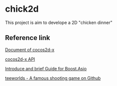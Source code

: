 # chick2d
This project is aim to develope a 2D "chicken dinner"

## Reference link

[Document of cocos2d-x](http://docs.cocos.com/cocos2d-x/manual/zh/)

[cocos2d-x API](http://www.cocos2d-x.org/docs/api-ref/cplusplus/v3x/)

[Introduce and brief Guide for Boost.Asio](https://mmoaay.gitbooks.io/boost-asio-cpp-network-programming-chinese/content/Chapter1.html)

[teeworlds - A famous shooting game on Github](https://github.com/teeworlds/teeworlds)
